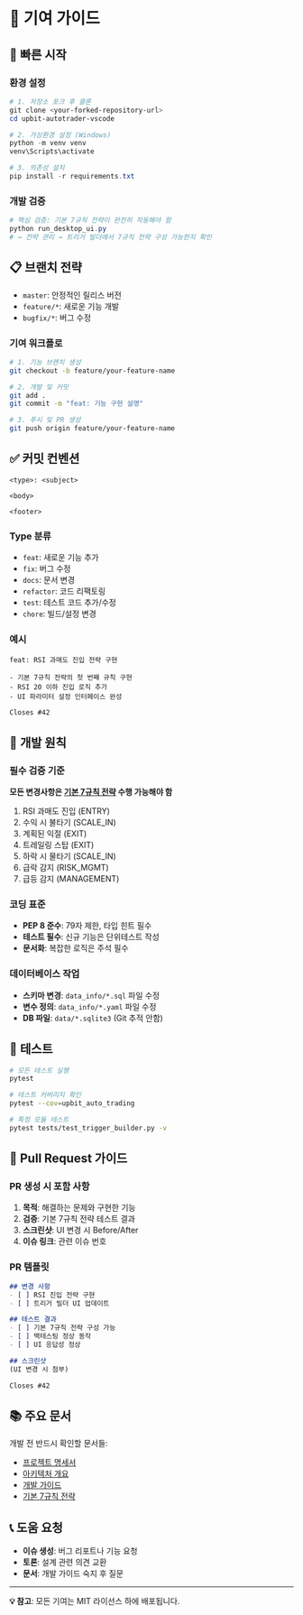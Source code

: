 # 🤝 기여 가이드

## 🚀 빠른 시작

### 환경 설정
```powershell
# 1. 저장소 포크 후 클론
git clone <your-forked-repository-url>
cd upbit-autotrader-vscode

# 2. 가상환경 설정 (Windows)
python -m venv venv
venv\Scripts\activate

# 3. 의존성 설치
pip install -r requirements.txt
```

### 개발 검증
```powershell
# 핵심 검증: 기본 7규칙 전략이 완전히 작동해야 함
python run_desktop_ui.py
# → 전략 관리 → 트리거 빌더에서 7규칙 전략 구성 가능한지 확인
```

## 📋 브랜치 전략

- `master`: 안정적인 릴리스 버전
- `feature/*`: 새로운 기능 개발
- `bugfix/*`: 버그 수정

### 기여 워크플로
```bash
# 1. 기능 브랜치 생성
git checkout -b feature/your-feature-name

# 2. 개발 및 커밋
git add .
git commit -m "feat: 기능 구현 설명"

# 3. 푸시 및 PR 생성
git push origin feature/your-feature-name
```

## ✅ 커밋 컨벤션

```
<type>: <subject>

<body>

<footer>
```

### Type 분류
- `feat`: 새로운 기능 추가
- `fix`: 버그 수정
- `docs`: 문서 변경
- `refactor`: 코드 리팩토링
- `test`: 테스트 코드 추가/수정
- `chore`: 빌드/설정 변경

### 예시
```
feat: RSI 과매도 진입 전략 구현

- 기본 7규칙 전략의 첫 번째 규칙 구현
- RSI 20 이하 진입 로직 추가
- UI 파라미터 설정 인터페이스 완성

Closes #42
```

## 🎯 개발 원칙

### 필수 검증 기준
**모든 변경사항은 [기본 7규칙 전략](basic_7_rule_strategy_guide.md) 수행 가능해야 함**

1. RSI 과매도 진입 (ENTRY)
2. 수익 시 불타기 (SCALE_IN)
3. 계획된 익절 (EXIT)
4. 트레일링 스탑 (EXIT)
5. 하락 시 물타기 (SCALE_IN)
6. 급락 감지 (RISK_MGMT)
7. 급등 감지 (MANAGEMENT)

### 코딩 표준
- **PEP 8 준수**: 79자 제한, 타입 힌트 필수
- **테스트 필수**: 신규 기능은 단위테스트 작성
- **문서화**: 복잡한 로직은 주석 필수

### 데이터베이스 작업
- **스키마 변경**: `data_info/*.sql` 파일 수정
- **변수 정의**: `data_info/*.yaml` 파일 수정  
- **DB 파일**: `data/*.sqlite3` (Git 추적 안함)

## 🧪 테스트

```bash
# 모든 테스트 실행
pytest

# 테스트 커버리지 확인
pytest --cov=upbit_auto_trading

# 특정 모듈 테스트
pytest tests/test_trigger_builder.py -v
```

## 📝 Pull Request 가이드

### PR 생성 시 포함 사항
1. **목적**: 해결하는 문제와 구현한 기능
2. **검증**: 기본 7규칙 전략 테스트 결과
3. **스크린샷**: UI 변경 시 Before/After
4. **이슈 링크**: 관련 이슈 번호

### PR 템플릿
```markdown
## 변경 사항
- [ ] RSI 진입 전략 구현
- [ ] 트리거 빌더 UI 업데이트

## 테스트 결과
- [ ] 기본 7규칙 전략 구성 가능
- [ ] 백테스팅 정상 동작
- [ ] UI 응답성 정상

## 스크린샷
(UI 변경 시 첨부)

Closes #42
```

## 📚 주요 문서

개발 전 반드시 확인할 문서들:
- [프로젝트 명세서](PROJECT_SPECIFICATIONS.md)
- [아키텍처 개요](ARCHITECTURE_OVERVIEW.md) 
- [개발 가이드](DEVELOPMENT_GUIDE_COMPACT.md)
- [기본 7규칙 전략](basic_7_rule_strategy_guide.md)

## 📞 도움 요청

- **이슈 생성**: 버그 리포트나 기능 요청
- **토론**: 설계 관련 의견 교환
- **문서**: 개발 가이드 숙지 후 질문

---
**💡 참고**: 모든 기여는 MIT 라이선스 하에 배포됩니다.